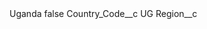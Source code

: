 <?xml version="1.0" encoding="UTF-8"?>
<CustomMetadata xmlns="http://soap.sforce.com/2006/04/metadata" xmlns:xsi="http://www.w3.org/2001/XMLSchema-instance" xmlns:xsd="http://www.w3.org/2001/XMLSchema">
    <label>Uganda</label>
    <protected>false</protected>
    <values>
        <field>Country_Code__c</field>
        <value xsi:type="xsd:string">UG</value>
    </values>
    <values>
        <field>Region__c</field>
        <value xsi:nil="true"/>
    </values>
</CustomMetadata>
